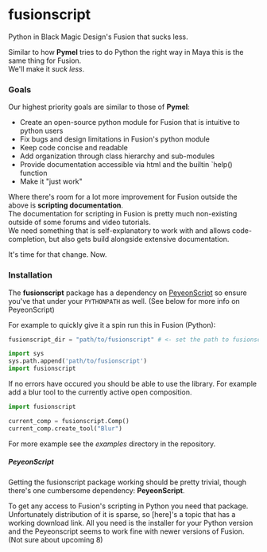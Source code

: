 # fusionscript
Python in Black Magic Design's Fusion that sucks less.

Similar to how **Pymel** tries to do Python the right way in Maya this is the same thing for Fusion.  
We'll make it *suck less*.

### Goals

Our highest priority goals are similar to those of **Pymel**:

- Create an open-source python module for Fusion that is intuitive to python users
- Fix bugs and design limitations in Fusion's python module
- Keep code concise and readable
- Add organization through class hierarchy and sub-modules
- Provide documentation accessible via html and the builtin `help() function
- Make it "just work"

Where there's room for a lot more improvement for Fusion outside the above is **scripting documentation**.  
The documentation for scripting in Fusion is pretty much non-existing outside of some forums and video tutorials.  
We need something that is self-explanatory to work with and allows code-completion, but also gets build alongside extensive documentation.

It's time for that change. Now.

### Installation

The **fusionscript** package has a dependency on [PeyeonScript](#PeyeonScript) 
so ensure you've that under your `PYTHONPATH` as well. (See below for more info on
PeyeonScript)

For example to quickly give it a spin run this in Fusion (Python):

```python
fusionscript_dir = "path/to/fusionscript" # <- set the path to fusionscript

import sys
sys.path.append('path/to/fusionscript')
import fusionscript
```

If no errors have occured you should be able to use the library. For example
add a blur tool to the currently active open composition.

```python
import fusionscript

current_comp = fusionscript.Comp()
current_comp.create_tool("Blur")
```

For more example see the *examples* directory in the repository.

##### PeyeonScript

Getting the fusionscript package working should be pretty trivial, though
there's one cumbersome dependency: **PeyeonScript**. 

To get any access to 
Fusion's scripting in Python you need that package. Unfortunately distribution
of it is sparse, so [here]'s a topic that has a working download link. All
you need is the installer for your Python version and the Peyeonscript seems
to work fine with newer versions of Fusion. (Not sure about upcoming 8)

